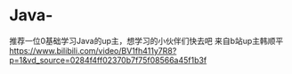 # Java-
推荐一位0基础学习Java的up主，想学习的小伙伴们快去吧
来自b站up主韩顺平
https://www.bilibili.com/video/BV1fh411y7R8?p=1&vd_source=0284f4ff02370b7f75f08566a45f1b3f
